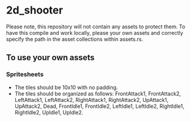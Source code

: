 # 2d_shooter

Please note, this repository will not contain any assets to protect them. To have this compile and work locally, please your own assets and correctly specify the path in the asset collections within assets.rs.

## To use your own assets
### Spritesheets 
- The tiles should be 10x10 with no padding.
- The tiles should be organized as follows: FrontAttack1, FrontAttack2, LeftAttack1, LeftAttack2, RightAttack1, RightAttack2, UpAttack1, UpAttack2, Dead, FrontIdle1, FrontIdle2, LeftIdle1, LeftIdle2, RightIdle1, RightIdle2, UpIdle1, UpIdle2.
